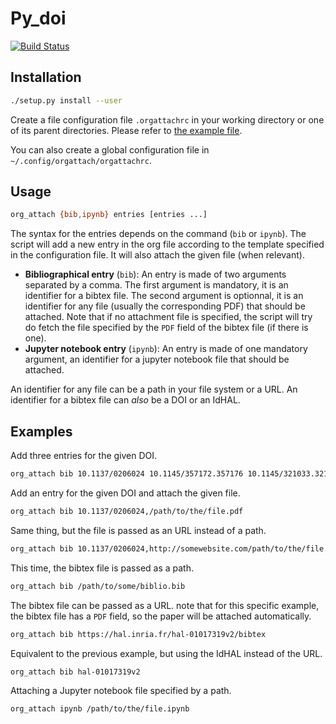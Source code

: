 # Py\_doi

[![Build Status](https://travis-ci.org/Ezibenroc/DOI_to_org.svg?branch=master)](https://travis-ci.org/Ezibenroc/DOI_to_org)

## Installation

```sh
./setup.py install --user
```

Create a file configuration file `.orgattachrc` in your working directory or one of its parent directories. Please refer
to [the example file](example_orgattachrc.yaml).

You can also create a global configuration file in `~/.config/orgattach/orgattachrc`.

## Usage

```sh
org_attach {bib,ipynb} entries [entries ...]
```

The syntax for the entries depends on the command (`bib` or `ipynb`). The script will add a new entry in the org file
according to the template specified in the configuration file. It will also attach the given file (when relevant).

- **Bibliographical entry** (`bib`):
    An entry is made of two arguments separated by a comma. The first argument is mandatory, it is an identifier for a
    bibtex file. The second argument is optionnal, it is an identifier for any file (usually the corresponding PDF) that
    should be attached.
    Note that if no attachment file is specified, the script will try do fetch the file specified by the `PDF` field of
    the bibtex file (if there is one).
- **Jupyter notebook entry** (`ipynb`):
    An entry is made of one mandatory argument, an identifier for a jupyter notebook file that should be attached.

An identifier for any file can be a path in your file system or a URL. An identifier for a bibtex file can _also_ be a
DOI or an IdHAL.

## Examples

Add three entries for the given DOI.
```sh
org_attach bib 10.1137/0206024 10.1145/357172.357176 10.1145/321033.321034
```

Add an entry for the given DOI and attach the given file.
```sh
org_attach bib 10.1137/0206024,/path/to/the/file.pdf
```

Same thing, but the file is passed as an URL instead of a path.
```sh
org_attach bib 10.1137/0206024,http://somewebsite.com/path/to/the/file.pdf
```

This time, the bibtex file is passed as a path.
```sh
org_attach bib /path/to/some/biblio.bib
```

The bibtex file can be passed as a URL. note that for this specific example, the bibtex file has a `PDF` field, so the
paper will be attached automatically.
```sh
org_attach bib https://hal.inria.fr/hal-01017319v2/bibtex
```

Equivalent to the previous example, but using the IdHAL instead of the URL.
```sh
org_attach bib hal-01017319v2
```

Attaching a Jupyter notebook file specified by a path.
```sh
org_attach ipynb /path/to/the/file.ipynb
```
